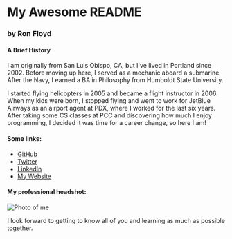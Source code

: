 # My Awesome README
### by Ron Floyd

#### A Brief History

I am originally from San Luis Obispo, CA, but I've lived in Portland since 2002. Before moving up here, I served as a mechanic aboard a submarine. After the Navy, I earned a BA in Philosophy from Humboldt State University.

I started flying helicopters in 2005 and became a flight instructor in 2006. When my kids were born, I stopped flying and went to work for JetBlue Airways as an airport agent at PDX, where I worked for the last six years. After taking some CS classes at PCC and discovering how much I enjoy programming, I decided it was time for a career change, so here I am!

#### Some links:

* [GitHub](https://github.com/ronFloyd)
* [Twitter](https://twitter.com/bRonFloyd)
* [LinkedIn](www.linkedin.com/in/bronfloyd)
* [My Website](www.brfloyd.com)

#### My professional headshot:

![Photo of me](https://www.dropbox.com/s/iwdlqbj22rio0jr/1.jpg?dl=0)

I look forward to getting to know all of you and learning as much as possible together.
